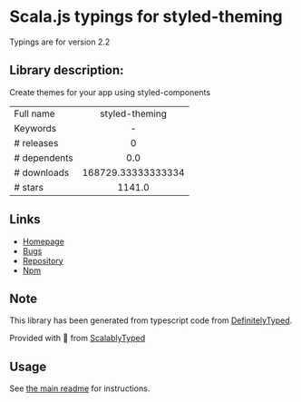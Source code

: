 
# Scala.js typings for styled-theming

Typings are for version 2.2

## Library description:
Create themes for your app using styled-components

|                    |                 |
| ------------------ | :-------------: |
| Full name          | styled-theming |
| Keywords           | - |
| # releases         | 0 |
| # dependents       | 0.0 |
| # downloads        | 168729.33333333334 |
| # stars            | 1141.0 |

## Links
- [Homepage](https://github.com/styled-components/styled-theming#readme)
- [Bugs](https://github.com/styled-components/styled-theming/issues)
- [Repository](https://github.com/styled-components/styled-theming)
- [Npm](https://www.npmjs.com/package/styled-theming)
    


## Note
This library has been generated from typescript code from [DefinitelyTyped](https://definitelytyped.org).

Provided with :purple_heart: from [ScalablyTyped](https://github.com/oyvindberg/ScalablyTyped)

## Usage
See [the main readme](../../readme.md) for instructions.



